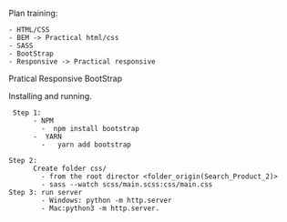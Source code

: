 Plan training:

    - HTML/CSS
    - BEM -> Practical html/css
    - SASS
    - BootStrap
    - Responsive -> Practical responsive

Pratical Responsive BootStrap

Installing and running.

     Step 1:
          - NPM  
            -  npm install bootstrap
          -  YARN
            -   yarn add bootstrap
            
    Step 2: 
          Create folder css/
            - from the root director <folder_origin(Search_Product_2)>
            - sass --watch scss/main.scss:css/main.css
    Step 3: run server
            - Windows: python -m http.server
            - Mac:python3 -m http.server.
